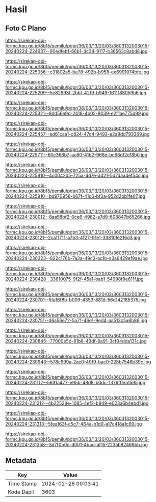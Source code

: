 # Hasil

## Foto C Plano

https://sirekap-obj-formc.kpu.go.id/8b15/pemilu/pdpr/36/03/13/20/03/3603132003015-20240224-224937--90edfeb1-66b1-4c34-9117-b36563c8abd8.jpg

https://sirekap-obj-formc.kpu.go.id/8b15/pemilu/pdpr/36/03/13/20/03/3603132003015-20240224-225056--c31802a5-be78-492b-b958-ee6991074bfe.jpg

https://sirekap-obj-formc.kpu.go.id/8b15/pemilu/pdpr/36/03/13/20/03/3603132003015-20240224-225209--5e82993f-2bbf-42f9-b949-1611188059b6.jpg

https://sirekap-obj-formc.kpu.go.id/8b15/pemilu/pdpr/36/03/13/20/03/3603132003015-20240224-225321--8dd56e9d-2418-4b02-9039-e2f1ae775d99.jpg

https://sirekap-obj-formc.kpu.go.id/8b15/pemilu/pdpr/36/03/13/20/03/3603132003015-20240224-225457--ed61caa1-c824-47c4-9493-e2a9dd793369.jpg

https://sirekap-obj-formc.kpu.go.id/8b15/pemilu/pdpr/36/03/13/20/03/3603132003015-20240224-225711--60c366b7-ac80-41b2-968e-bc68df2e18b0.jpg

https://sirekap-obj-formc.kpu.go.id/8b15/pemilu/pdpr/36/03/13/20/03/3603132003015-20240224-225810--4c0042d5-725a-4d7e-a421-5d7daa4ef54c.jpg

https://sirekap-obj-formc.kpu.go.id/8b15/pemilu/pdpr/36/03/13/20/03/3603132003015-20240224-225910--bd970958-b67f-41c6-bf3a-952d2bb1fe07.jpg

https://sirekap-obj-formc.kpu.go.id/8b15/pemilu/pdpr/36/03/13/20/03/3603132003015-20240224-230012--8aa58bf2-0ce6-4982-a7d9-608847b65266.jpg

https://sirekap-obj-formc.kpu.go.id/8b15/pemilu/pdpr/36/03/13/20/03/3603132003015-20240224-230121--2ca11711-a7b3-4f27-91e1-33810fe216d3.jpg

https://sirekap-obj-formc.kpu.go.id/8b15/pemilu/pdpr/36/03/13/20/03/3603132003015-20240224-230323--822c176b-7a3a-49c3-ac1b-a3a6429ef9ae.jpg

https://sirekap-obj-formc.kpu.go.id/8b15/pemilu/pdpr/36/03/13/20/03/3603132003015-20240224-230428--33610075-9f2f-45a1-bab1-54998f9e611f.jpg

https://sirekap-obj-formc.kpu.go.id/8b15/pemilu/pdpr/36/03/13/20/03/3603132003015-20240224-230701--5fa16f8b-b009-4353-881d-56d142185375.jpg

https://sirekap-obj-formc.kpu.go.id/8b15/pemilu/pdpr/36/03/13/20/03/3603132003015-20240224-230751--d6a56e72-5a71-46e1-9ed4-aa513c5a6b86.jpg

https://sirekap-obj-formc.kpu.go.id/8b15/pemilu/pdpr/36/03/13/20/03/3603132003015-20240224-230845--77000e5d-91b8-43df-9a91-3cf04dda131c.jpg

https://sirekap-obj-formc.kpu.go.id/8b15/pemilu/pdpr/36/03/13/20/03/3603132003015-20240224-230943--578c999a-2ae0-49f9-bac0-228b7548b39c.jpg

https://sirekap-obj-formc.kpu.go.id/8b15/pemilu/pdpr/36/03/13/20/03/3603132003015-20240224-231112--5631a477-e95b-48d8-b0dc-1376f0ea1595.jpg

https://sirekap-obj-formc.kpu.go.id/8b15/pemilu/pdpr/36/03/13/20/03/3603132003015-20240224-231212--4b22528e-1085-4ef2-b949-e023a6b4ebd1.jpg

https://sirekap-obj-formc.kpu.go.id/8b15/pemilu/pdpr/36/03/13/20/03/3603132003015-20240224-231313--5fea163f-c5c7-464a-b1d0-a17c418a1c89.jpg

https://sirekap-obj-formc.kpu.go.id/8b15/pemilu/pdpr/36/03/13/20/03/3603132003015-20240224-231358--3d7f0b0c-d001-4bad-af15-223ab82469bb.jpg


## Metadata

| Key        | Value               |
| ---------- | ------------------- |
| Time Stamp | 2024-02-26 00:03:41 |
| Kode Dapil | 3603                |



